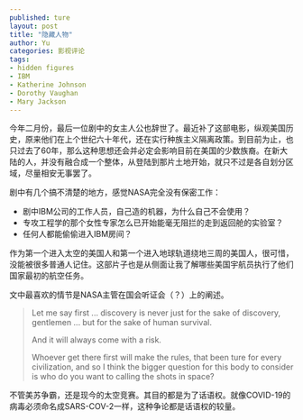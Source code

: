 ```yaml
---
published: ture
layout: post
title: "隐藏人物"
author: Yu
categories: 影视评论
tags:
- hidden figures
- IBM
- Katherine Johnson
- Dorothy Vaughan
- Mary Jackson
---
```


今年二月份，最后一位剧中的女主人公也辞世了。最近补了这部电影，纵观美国历史，原来他们在上个世纪六十年代，还在实行种族主义隔离政策。到目前为止，也只过去了60年，那么这种思想还会并必定会影响目前在美国的少数族裔。在新大陆的人，并没有融合成一个整体，从登陆到那片土地开始，就只不过是各自划分区域，尽量相安无事罢了。

剧中有几个搞不清楚的地方，感觉NASA完全没有保密工作：

- 剧中IBM公司的工作人员，自己造的机器，为什么自己不会使用？
- 专攻工程学的那个女性专家怎么已开始能毫无阻拦的走到返回舱的实验室？
- 任何人都能偷偷进入IBM房间？

作为第一个进入太空的美国人和第一个进入地球轨道绕地三周的美国人，很可惜，没能被很多普通人记住。这部片子也是从侧面让我了解哪些美国宇航员执行了他们国家最初的航空任务。

文中最喜欢的情节是NASA主管在国会听证会（？）上的阐述。

> Let me say first ... discovery is never just for the sake of discovery, gentlemen ... but for the sake of human survival.
> 
> And it will always come with a risk. 
>
> Whoever get there first will make the rules, that been ture for every civilization, and so I think the bigger question for this body to consider is who do you want to calling the shots in space?

不管美苏争霸，还是现今的太空竞赛。其目的都是为了话语权。就像COVID-19的病毒必须命名成SARS-COV-2一样，这种争论都是话语权的较量。

